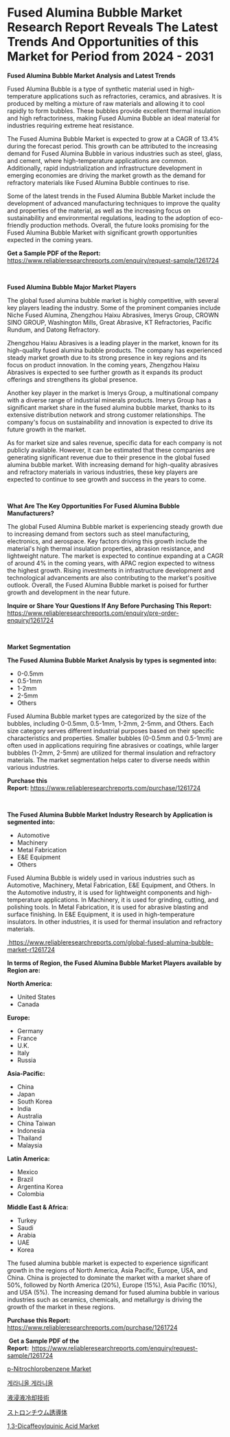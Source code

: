 <p><h1>Fused Alumina Bubble Market Research Report Reveals The Latest Trends And Opportunities of this Market for Period from 2024 - 2031</h1></p><p><strong>Fused Alumina Bubble Market Analysis and Latest Trends</strong></p>
<p><p>Fused Alumina Bubble is a type of synthetic material used in high-temperature applications such as refractories, ceramics, and abrasives. It is produced by melting a mixture of raw materials and allowing it to cool rapidly to form bubbles. These bubbles provide excellent thermal insulation and high refractoriness, making Fused Alumina Bubble an ideal material for industries requiring extreme heat resistance.</p><p>The Fused Alumina Bubble Market is expected to grow at a CAGR of 13.4% during the forecast period. This growth can be attributed to the increasing demand for Fused Alumina Bubble in various industries such as steel, glass, and cement, where high-temperature applications are common. Additionally, rapid industrialization and infrastructure development in emerging economies are driving the market growth as the demand for refractory materials like Fused Alumina Bubble continues to rise.</p><p>Some of the latest trends in the Fused Alumina Bubble Market include the development of advanced manufacturing techniques to improve the quality and properties of the material, as well as the increasing focus on sustainability and environmental regulations, leading to the adoption of eco-friendly production methods. Overall, the future looks promising for the Fused Alumina Bubble Market with significant growth opportunities expected in the coming years.</p></p>
<p><strong>Get a Sample PDF of the Report:&nbsp;</strong> <a href="https://www.reliableresearchreports.com/enquiry/request-sample/1261724">https://www.reliableresearchreports.com/enquiry/request-sample/1261724</a></p>
<p>&nbsp;</p>
<p><strong>Fused Alumina Bubble Major Market Players</strong></p>
<p><p>The global fused alumina bubble market is highly competitive, with several key players leading the industry. Some of the prominent companies include Niche Fused Alumina, Zhengzhou Haixu Abrasives, Imerys Group, CROWN SINO GROUP, Washington Mills, Great Abrasive, KT Refractories, Pacific Rundum, and Datong Refractory.</p><p>Zhengzhou Haixu Abrasives is a leading player in the market, known for its high-quality fused alumina bubble products. The company has experienced steady market growth due to its strong presence in key regions and its focus on product innovation. In the coming years, Zhengzhou Haixu Abrasives is expected to see further growth as it expands its product offerings and strengthens its global presence.</p><p>Another key player in the market is Imerys Group, a multinational company with a diverse range of industrial minerals products. Imerys Group has a significant market share in the fused alumina bubble market, thanks to its extensive distribution network and strong customer relationships. The company's focus on sustainability and innovation is expected to drive its future growth in the market.</p><p>As for market size and sales revenue, specific data for each company is not publicly available. However, it can be estimated that these companies are generating significant revenue due to their presence in the global fused alumina bubble market. With increasing demand for high-quality abrasives and refractory materials in various industries, these key players are expected to continue to see growth and success in the years to come.</p></p>
<p>&nbsp;</p>
<p><strong>What Are The Key Opportunities For Fused Alumina Bubble Manufacturers?</strong></p>
<p><p>The global Fused Alumina Bubble market is experiencing steady growth due to increasing demand from sectors such as steel manufacturing, electronics, and aerospace. Key factors driving this growth include the material's high thermal insulation properties, abrasion resistance, and lightweight nature. The market is expected to continue expanding at a CAGR of around 4% in the coming years, with APAC region expected to witness the highest growth. Rising investments in infrastructure development and technological advancements are also contributing to the market's positive outlook. Overall, the Fused Alumina Bubble market is poised for further growth and development in the near future.</p></p>
<p><strong>Inquire or Share Your Questions If Any Before Purchasing This Report:</strong> <a href="https://www.reliableresearchreports.com/enquiry/pre-order-enquiry/1261724">https://www.reliableresearchreports.com/enquiry/pre-order-enquiry/1261724</a></p>
<p>&nbsp;</p>
<p><strong>Market Segmentation</strong></p>
<p><strong>The Fused Alumina Bubble Market Analysis by types is segmented into:</strong></p>
<p><ul><li>0-0.5mm</li><li>0.5-1mm</li><li>1-2mm</li><li>2-5mm</li><li>Others</li></ul></p>
<p><p>Fused Alumina Bubble market types are categorized by the size of the bubbles, including 0-0.5mm, 0.5-1mm, 1-2mm, 2-5mm, and Others. Each size category serves different industrial purposes based on their specific characteristics and properties. Smaller bubbles (0-0.5mm and 0.5-1mm) are often used in applications requiring fine abrasives or coatings, while larger bubbles (1-2mm, 2-5mm) are utilized for thermal insulation and refractory materials. The market segmentation helps cater to diverse needs within various industries.</p></p>
<p><strong>Purchase this Report:&nbsp;</strong><a href="https://www.reliableresearchreports.com/purchase/1261724">https://www.reliableresearchreports.com/purchase/1261724</a></p>
<p>&nbsp;</p>
<p><strong>The Fused Alumina Bubble Market Industry Research by Application is segmented into:</strong></p>
<p><ul><li>Automotive</li><li>Machinery</li><li>Metal Fabrication</li><li>E&E Equipment</li><li>Others</li></ul></p>
<p><p>Fused Alumina Bubble is widely used in various industries such as Automotive, Machinery, Metal Fabrication, E&E Equipment, and Others. In the Automotive industry, it is used for lightweight components and high-temperature applications. In Machinery, it is used for grinding, cutting, and polishing tools. In Metal Fabrication, it is used for abrasive blasting and surface finishing. In E&E Equipment, it is used in high-temperature insulators. In other industries, it is used for thermal insulation and refractory materials.</p></p>
<p><a href="https://www.reliableresearchreports.com/global-fused-alumina-bubble-market-r1261724">&nbsp;https://www.reliableresearchreports.com/global-fused-alumina-bubble-market-r1261724</a></p>
<p><strong>In terms of Region, the Fused Alumina Bubble Market Players available by Region are:</strong></p>
<p>
    <p> <strong> North America: </strong>
        <ul>
            <li>United States</li>
            <li>Canada</li>
        </ul>
        </p> 
    <p> <strong> Europe: </strong>
        <ul>
            <li>Germany</li>
            <li>France</li>
            <li>U.K.</li>
            <li>Italy</li>
            <li>Russia</li>
        </ul>
        </p> 
    <p> <strong> Asia-Pacific: </strong>
        <ul>
            <li>China</li>
            <li>Japan</li>
            <li>South Korea</li>
            <li>India</li>
            <li>Australia</li>
            <li>China Taiwan</li>
            <li>Indonesia</li>
            <li>Thailand</li>
            <li>Malaysia</li>
        </ul>
        </p> 
    <p> <strong> Latin America: </strong>
        <ul>
            <li>Mexico</li>
            <li>Brazil</li>
            <li>Argentina Korea</li>
            <li>Colombia</li>
        </ul>
        </p> 
    <p> <strong> Middle East & Africa: </strong>
        <ul>
            <li>Turkey</li>
            <li>Saudi</li>
            <li>Arabia</li>
            <li>UAE</li>
            <li>Korea</li>
        </ul>
    </p>
    </p>
<p><p>The fused alumina bubble market is expected to experience significant growth in the regions of North America, Asia Pacific, Europe, USA, and China. China is projected to dominate the market with a market share of 50%, followed by North America (20%), Europe (15%), Asia Pacific (10%), and USA (5%). The increasing demand for fused alumina bubble in various industries such as ceramics, chemicals, and metallurgy is driving the growth of the market in these regions.</p></p>
<p><strong>Purchase this Report: </strong><a href="https://www.reliableresearchreports.com/purchase/1261724">https://www.reliableresearchreports.com/purchase/1261724</a></p>
<p>&nbsp;<strong>Get a Sample PDF of the Report:&nbsp;&nbsp;</strong><a href="https://www.reliableresearchreports.com/enquiry/request-sample/1261724">https://www.reliableresearchreports.com/enquiry/request-sample/1261724</a></p>
<p><strong></strong></p>
<p><p><a href="https://github.com/josesg55/Market-Research-Report-List-2/blob/main/p-nitrochlorobenzene-market.md">p-Nitrochlorobenzene Market</a></p><p><a href="https://github.com/Hubertstyenger6685/Market-Research-Report-List-2/blob/main/661440289757.md">게라니올 게라니올</a></p><p><a href="https://github.com/efcvopdgkdx128/Market-Research-Report-List-2/blob/main/391443498304.md">液浸液冷却技術</a></p><p><a href="https://github.com/BrittanyVon20231/Market-Research-Report-List-1/blob/main/293844398303.md">ストロンチウム誘導体</a></p><p><a href="https://github.com/mancsybtousav/Market-Research-Report-List-2/blob/main/13-dicaffeoylquinic-acid-market.md">1,3-Dicaffeoylquinic Acid Market</a></p></p>